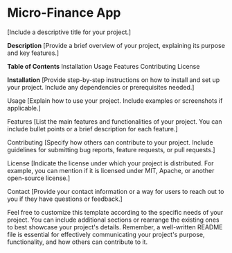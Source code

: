 # Micro-Finance App
[Include a descriptive title for your project.]

**Description**
[Provide a brief overview of your project, explaining its purpose and key features.]

**Table of Contents**
Installation
Usage
Features
Contributing
License

**Installation**
[Provide step-by-step instructions on how to install and set up your project. Include any dependencies or prerequisites needed.]

Usage
[Explain how to use your project. Include examples or screenshots if applicable.]

Features
[List the main features and functionalities of your project. You can include bullet points or a brief description for each feature.]

Contributing
[Specify how others can contribute to your project. Include guidelines for submitting bug reports, feature requests, or pull requests.]

License
[Indicate the license under which your project is distributed. For example, you can mention if it is licensed under MIT, Apache, or another open-source license.]

Contact
[Provide your contact information or a way for users to reach out to you if they have questions or feedback.]

Feel free to customize this template according to the specific needs of your project. You can include additional sections or rearrange the existing ones to best showcase your project's details. Remember, a well-written README file is essential for effectively communicating your project's purpose, functionality, and how others can contribute to it.

